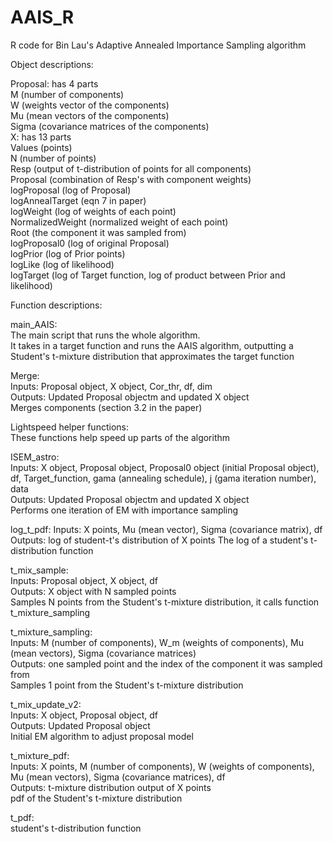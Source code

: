 # AAIS_R
R code for Bin Lau's Adaptive Annealed Importance Sampling algorithm

Object descriptions:

Proposal: has 4 parts  
	M (number of components)  
	W (weights vector of the components)  
	Mu (mean vectors of the components)  
	Sigma (covariance matrices of the components)  
X: has 13 parts  
	Values (points)  
	N (number of points)  
	Resp (output of t-distribution of points for all components)  
	Proposal (combination of Resp's with component weights)  
	logProposal (log of Proposal)  
	logAnnealTarget (eqn 7 in paper)  
	logWeight (log of weights of each point)  
	NormalizedWeight (normalized weight of each point)  
	Root (the component it was sampled from)  
	logProposal0 (log of original Proposal)  
	logPrior (log of Prior points)  
	logLike (log of likelihood)  
	logTarget (log of Target function, log of product between Prior and likelihood)  

Function descriptions:  

main_AAIS:  
	The main script that runs the whole algorithm.  
	It takes in a target function and runs the AAIS algorithm, outputting a Student's t-mixture distribution that approximates the target function  

Merge:  
	Inputs: Proposal object, X object, Cor_thr, df, dim  
	Outputs: Updated Proposal objectm and updated X object  
	Merges components (section 3.2 in the paper)  

Lightspeed helper functions:  
	These functions help speed up parts of the algorithm  

ISEM_astro:  
	Inputs: X object, Proposal object, Proposal0 object (initial Proposal object), df, Target_function, gama (annealing schedule), j (gama iteration number), data  
	Outputs: Updated Proposal objectm and updated X object  
	Performs one iteration of EM with importance sampling

log_t_pdf:
	Inputs: X points, Mu (mean vector), Sigma (covariance matrix), df
	Outputs: log of student-t's distribution of X points
	The log of a student's t-distribution function

t_mix_sample:  
	Inputs: Proposal object, X object, df  
	Outputs: X object with N sampled points  
	Samples N points from the Student's t-mixture distribution, it calls function t_mixture_sampling  

t_mixture_sampling:  
	Inputs: M (number of components), W_m (weights of components), Mu (mean vectors), Sigma (covariance matrices)  
	Outputs: one sampled point and the index of the component it was sampled from  
	Samples 1 point from the Student's t-mixture distribution  

t_mix_update_v2:  
	Inputs: X object, Proposal object, df  
	Outputs: Updated Proposal object  
	Initial EM algorithm to adjust proposal model  

t_mixture_pdf:  
	Inputs: X points, M (number of components), W (weights of components), Mu (mean vectors), Sigma (covariance matrices), df  
	Outputs: t-mixture distribution output of X points  
	pdf of the Student's t-mixture distribution  

t_pdf:  
	student's t-distribution function  
